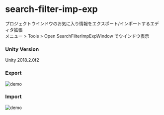 # search-filter-imp-exp
プロジェクトウインドウのお気に入り情報をエクスポート/インポートするエディタ拡張  
メニュー > Tools > Open SearchFilterImpExpWindow でウインドウ表示  

### Unity Version
Unity 2018.2.0f2

### Export  
![demo](https://github.com/aki517/search-filter-imp-exp/wiki/img/filter_exp.gif)

### Import  
![demo](https://github.com/aki517/search-filter-imp-exp/wiki/img/filter_imp.gif)
